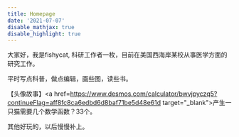 ```yaml
---
title: Homepage
date: '2021-07-07'
disable_mathjax: true
disable_highlight: true
---
```


大家好，我是fishycat, 科研工作者一枚，目前在美国西海岸某校从事医学方面的研究工作。

平时写点科普，做点编辑，画些图，读些书。

【头像故事】<a href=https://www.desmos.com/calculator/bwvjpyczq5?continueFlag=aff8fc8ca6edbd6d8baf71be5d48e61d
 target="_blank">产生一只猫需要几个数学函数？33个。</a>

 其他好玩的，以后慢慢补上。
